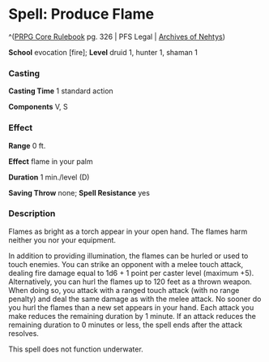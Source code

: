 # Spell: Produce Flame

^([PRPG Core Rulebook][ss-produce-flame] pg. 326 | PFS Legal | [Archives of Nehtys][sn-produce-flame])

**School** evocation [fire]; **Level** druid 1, hunter 1, shaman 1

### Casting

**Casting Time** 1 standard action  

**Components** V, S

### Effect

**Range** 0 ft.  

**Effect** flame in your palm  

**Duration** 1 min./level (D)  

**Saving Throw** none; **Spell Resistance** yes

### Description

Flames as bright as a torch appear in your open hand. The flames harm neither you nor your equipment.  

In addition to providing illumination, the flames can be hurled or used to touch enemies. You can strike an opponent with a melee touch attack, dealing fire damage equal to 1d6 + 1 point per caster level (maximum +5). Alternatively, you can hurl the flames up to 120 feet as a thrown weapon. When doing so, you attack with a ranged touch attack (with no range penalty) and deal the same damage as with the melee attack. No sooner do you hurl the flames than a new set appears in your hand. Each attack you make reduces the remaining duration by 1 minute. If an attack reduces the remaining duration to 0 minutes or less, the spell ends after the attack resolves.  

This spell does not function underwater.

[ss-produce-flame]: http://paizo.com/pathfinderRPG/v57
[sn-produce-flame]: http://www.archivesofnethys.com/SpellDisplay.aspx?ItemName=Produce%20Flame